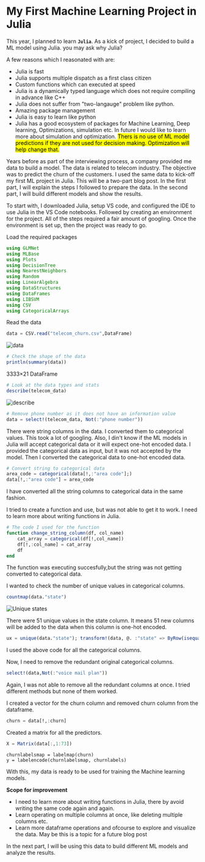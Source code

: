 # My First Machine Learning Project in Julia

This year, I planned to learn **```Julia```**. As a kick of project, I decided to build a ML model using Julia. you may ask why Julia?

A few reasons which I reasonated with are:
* Julia is fast
* Julia supports multiple dispatch as a first class citizen 
* Custom functions which can executed at speed 
* Julia is a dynamically typed language which does not require compiling in advance like C++
* Julia does not suffer from "two-langauge" problem like python. 
* Amazing package management
* Julia is easy to learn like python
* Julia has a good ecosystem of packages for Machine Learning, Deep learning, Optimizations, simulation etc. In future I would like to learn more about simulation and optimization. <mark>Thers is no use of ML model predictions if they are not used for decision making. Optimization will help change that.</mark>


Years before as part of the interviewing process, a company provided me data to build a model. The data is related to telecom industry. The objective was to predict the churn of the customers. I used the same data to kick-off my first ML project in Julia. This will be a two-part blog post. In the first part, I will explain the steps I followed to prepare the data. In the second part, I will build different models and show the results.

To start with, I downloaded Julia, setup VS code, and configured the IDE to use Julia in the VS Code notebooks. Followed by creating an environment for the project. All of the steps required a fair amount of googling. Once the environment is set up, then the project was ready to go.

Load the required packages

```julia
using GLMNet
using MLBase
using Plots
using DecisionTree
using NearestNeighbors
using Random
using LinearAlgebra
using DataStructures
using DataFrames
using LIBSVM
using CSV
using CategoricalArrays
```

Read the data

```julia
data = CSV.read("telecom_churn.csv",DataFrame)
```

![data](j_read_data.png)

```julia
# Check the shape of the data
println(summary(data))
```
3333×21 DataFrame

```julia
# Look at the data types and stats
describe(telecom_data)
```
![describe](j_describe.png)


```julia
# Remove phone number as it does not have an information value
data = select!(telecom_data, Not(:"phone number"))
```

There were string columns in the data. I converted them to categorical values. This took a lot of googling. Also, I din't know if the ML models in Julia will accept categorical data or it will expect one-hot encoded data. I provided the categorical data as input, but it was not accepted by the model. Then I converted the categorical data to one-hot encoded data.

```julia
# Convert string to categorical data
area_code = categorical(data[!,:"area code"];)
data[!,:"area code"] = area_code
```

I have converted all the string columns to categorical data in the same fashion.

I tried to create a function and use, but was not able to get it to work. I need to learn more about writing functions in Julia.

```julia
# The code I used for the function
function change_string_column(df, col_name)
    cat_array = categorical(df[!,col_name])
    df[!,:col_name] = cat_array
    df
end
```
The function was executing succesfully,but the string was not getting converted to categorical data.

I wanted to check the number of unique values in categorical columns.

```julia
countmap(data."state")
```
![Unique states](j_unique.png)

There were 51 unique values in the state column. It means 51 new columns will be added to the data when this column is one-hot encoded.

```julia
ux = unique(data."state"); transform!(data, @. :"state" => ByRow(isequal(ux)) .=> Symbol(:"state_", ux))
```

I used the above code for all the categorical columns.

Now, I need to remove the redundant original categorical columns.

```julia
select!(data,Not(:"voice mail plan"))
```

Again, I was not able to remove all the redundant columns at once. I tried different methods but none of them worked.

I created a vector for the churn column
and removed churn column from the dataframe.

```julia
churn = data[!,:churn]
```

Created a matrix for all the predictors.

```julia
X = Matrix(data[:,1:73])
```

```
churnlabelsmap = labelmap(churn)
y = labelencode(churnlabelsmap, churnlabels)
```

With this, my data is ready to be used for training the Machine learning models.

**Scope for improvement**
* I need to learn more about writing functions in Julia, there by avoid writing the same code again and again.
* Learn operating on multiple columns at once, like deleting multiple columns etc.
* Learn more dataframe operations and ofcourse to explore and visualize the data. May be this is a topic for a future blog post

In the next part, I will be using this data to build different ML models and analyze the results.















